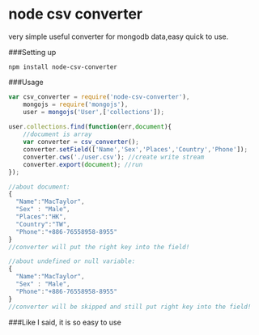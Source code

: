 # node csv converter
very simple useful converter for mongodb data,easy quick to use.

###Setting up
```
npm install node-csv-converter
```

###Usage

```javascript
var csv_converter = require('node-csv-converter'),
    mongojs = require('mongojs'),
    user = mongojs('User',['collections']);
  
user.collections.find(function(err,document){
    //document is array
    var converter = csv_converter();
    converter.setField(['Name','Sex','Places','Country','Phone']);
    converter.cws('./user.csv'); //create write stream
    converter.export(document); //run
});

//about document:
{
  "Name":"MacTaylor",
  "Sex" : "Male",
  "Places":"HK",
  "Country":"TW",
  "Phone":"+886-76558958-8955"
}
//converter will put the right key into the field!

//about undefined or null variable:
{
  "Name":"MacTaylor",
  "Sex" : "Male",
  "Phone":"+886-76558958-8955"
}
//converter will be skipped and still put right key into the field!
```

###Like I said, it is so easy to use
